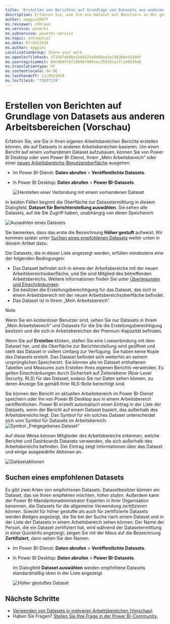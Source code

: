 ```yaml
---
title: 'Erstellen von Berichten auf Grundlage von Datasets aus anderen Arbeitsbereichen (Vorschau): Power BI'
description: Erfahren Sie, wie Sie ein Dataset mit Benutzern in der gesamten Organisation teilen können. Dann können diese in ihren eigenen Arbeitsbereichen Berichte erstellen, die auf Ihrem Dataset basieren.
author: maggiesMSFT
ms.reviewer: chbraun
ms.service: powerbi
ms.subservice: powerbi-service
ms.topic: conceptual
ms.date: 07/03/2019
ms.author: maggies
LocalizationGroup: Share your work
ms.openlocfilehash: 371507eb86e1b68225e9d66ee3a1363b0e163d4f
ms.sourcegitcommit: 64c860fcbf2969bf089cec358331a1fc1e0d39a8
ms.translationtype: HT
ms.contentlocale: de-DE
ms.lasthandoff: 11/09/2019
ms.locfileid: "73877174"
---
```

# <a name="create-reports-based-on-datasets-from-different-workspaces-preview"></a>Erstellen von Berichten auf Grundlage von Datasets aus anderen Arbeitsbereichen (Vorschau)

Erfahren Sie, wie Sie in Ihren eigenen Arbeitsbereichen Berichte erstellen können, die auf Datasets in anderen Arbeitsbereichen basieren. Um einen Bericht auf einem vorhandenen Dataset aufzubauen, können Sie von Power BI Desktop oder vom Power BI-Dienst, Ihrem „Mein Arbeitsbereich“ oder einer [neuen Arbeitsbereichs-Benutzeroberfläche](service-create-the-new-workspaces.md) ausgehen.

- Im Power BI-Dienst: **Daten abrufen** > **Veröffentlichte Datasets**.
- In Power BI Desktop: **Daten abrufen** > **Power BI-Datasets**.

    ![Herstellen einer Verbindung mit einem vorhandenen Dataset](media/service-datasets-across-workspaces/power-bi-connect-dataset-pk.png)
   
In beiden Fällen beginnt die Oberfläche zur Datasetermittlung in diesem Dialogfeld, **Dataset für Berichterstellung auswählen**. Sie sehen alle Datasets, auf die Sie Zugriff haben, unabhängig von deren Speicherort:

![Auswählen eines Datasets](media/service-datasets-across-workspaces/power-bi-select-dataset.png)

Sie bemerken, dass das erste die Bezeichnung **Höher gestuft** aufweist. Wir kommen später unter [Suchen eines empfohlenen Datasets](#find-an-endorsed-dataset) weiter unten in diesem Artikel dazu.

Die Datasets, die in dieser Liste angezeigt werden, erfüllen mindestens eine der folgenden Bedingungen:

- Das Dataset befindet sich in einem der Arbeitsbereiche mit der neuen Arbeitsbereichsoberfläche, und Sie sind Mitglied des betreffenden Arbeitsbereichs. Weitere Informationen finden Sie unter [Überlegungen und Einschränkungen](service-datasets-across-workspaces.md#considerations-and-limitations).
- Sie besitzen die Erstellungsberechtigung für das Dataset, das sich in einem Arbeitsbereich mit der neuen Arbeitsbereichsoberfläche befindet.
- Das Dataset ist in Ihrem „Mein Arbeitsbereich“.

> [!NOTE]
> Wenn Sie ein kostenloser Benutzer sind, sehen Sie nur Datasets in Ihrem „Mein Arbeitsbereich“ und Datasets für die Sie die Erstellungsberechtigung besitzen und die sich in Arbeitsbereichen der Premium-Kapazität befinden.

Wenn Sie auf **Erstellen** klicken, stellen Sie eine Liveverbindung mit dem Dataset her, und die Oberfläche zur Berichterstellung wird geöffnet und stellt das Dataset in vollem Umfang zur Verfügung. Sie haben keine Kopie des Datasets erstellt. Das Dataset befindet sich weiterhin an seinem ursprünglichen Speicherort. Sie können alle im Dataset enthaltenen Tabellen und Measures zum Erstellen Ihres eigenen Berichts verwenden. Es gelten Einschränkungen durch Sicherheit auf Zeilenebene (Row-Level Security, RLS) für das Dataset, sodass Sie nur Daten sehen können, zu deren Anzeige Sie gemäß Ihrer RLS-Rolle berechtigt sind.

Sie können den Bericht im aktuellen Arbeitsbereich im Power BI-Dienst speichern oder ihn von Power BI Desktop aus in einem Arbeitsbereich veröffentlichen. Power BI erstellt automatisch einen Eintrag in der Liste der Datasets, wenn der Bericht auf einem Dataset basiert, das außerhalb des Arbeitsbereichs liegt. Das Symbol für ein solches Dataset unterscheidet sich vom Symbol für Datasets im Arbeitsbereich: ![Symbol „Freigegebenes Dataset“](media/service-datasets-discover-across-workspaces/power-bi-shared-dataset-icon.png)

Auf diese Weise können Mitglieder des Arbeitsbereichs erkennen, welche Berichte und Dashboards Datasets verwenden, die sich außerhalb des Arbeitsbereichs befinden. Der Eintrag zeigt Informationen über das Dataset und einige ausgewählte Aktionen an.

![Datasetaktionen](media/service-datasets-across-workspaces/power-bi-dataset-actions.png)

## <a name="find-an-endorsed-dataset"></a>Suchen eines empfohlenen Datasets

Es gibt zwei Arten von empfohlenen Datasets. Datasetbesitzer können ein Dataset, das sie Ihnen empfehlen möchten, *höher stufen*. Außerdem kann der Power BI-Mandantenadministrator Experten in Ihrer Organisation benennen, die Datasets für die allgemeine Verwendung *zertifizieren* können. Sowohl für höher gestufte als auch für zertifizierte Datasets werden *Badges* angezeigt, die Sie bei der Suche nach einem Dataset und in der Liste der Datasets in einem Arbeitsbereich sehen können. Der Name der Person, die ein Dataset zertifiziert hat, wird während der Datasetermittlung in einer QuickInfo angezeigt; zeigen Sie mit der Maus auf die Bezeichnung **Zertifiziert**, dann sehen Sie den Namen.

- Im Power BI-Dienst: **Daten abrufen** > **Veröffentlichte Datasets**.
- In Power BI Desktop: **Daten abrufen** > **Power BI-Datasets**.

    Im Dialogfeld **Dataset auswählen** werden empfohlene Datasets standardmäßig oben in der Liste angezeigt. 

    ![Höher gestuftes Dataset](media/service-datasets-certify-promote/power-bi-dataset-promoted.png)

## <a name="next-steps"></a>Nächste Schritte

- [Verwenden von Datasets in mehreren Arbeitsbereichen (Vorschau)](service-datasets-across-workspaces.md)
- Haben Sie Fragen? [Stellen Sie Ihre Frage in der Power BI-Community.](https://community.powerbi.com/)
